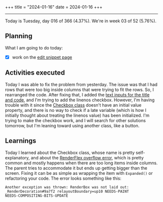 +++
title = "2024-01-16"
date = 2024-01-16
+++

---

Today is Tuesday, day 016 of 366 (4.37%). We're in week 03 of 52 (5.76%).

## Planning

What I am going to do today:

- [x] work on the [edit snippet page](https://github.com/OmnicodeSolutions/luisa_drf_flutter_client/blob/main/lib/edit_snippet.dart)

## Activities executed

Today I was able to fix the problem from yesterday. The issue was that I had rows that were too big inside columns that were trying to fit the rows. So, I rearranged the code. After fixing that, I added the [text inputs for the title and code](https://github.com/OmnicodeSolutions/luisa_drf_flutter_client/blob/f17d92b65b81a078b6de92deb6775a4f62bb56ec/lib/edit_snippet.dart#L93C25-L110C27), and I'm trying to add the linenos checkbox. However, I'm having trouble with it since the [Checkbox class](https://api.flutter.dev/flutter/material/Checkbox-class.html) doesn't have an initial value property, and there is no way to check if a late variable (which is how I initially thought about treating the linenos value) has been initialized. I'm trying to make the checkbox work, and I will search for other solutions tomorrow, but I'm leaning toward using another class, like a button.

## Learnings

Today I learned about the Checkbox class, whose name is pretty self-explanatory, and about the [RenderFlex overflow error](https://docs.flutter.dev/testing/common-errors#a-renderflex-overflowed), which is pretty common and mostly happens when there are too long items inside columns. The parent tries to accommodate it but ends up getting bigger than the screen. Fixing it can be as simple as wrapping the item with `Expanded()` or refactoring your code. The error looks something like this:

```shell
Another exception was thrown: RenderBox was not laid out:
_RenderDecoration#9a7f2 relayoutBoundary=up10 NEEDS-PAINT
NEEDS-COMPOSITING-BITS-UPDATE
```
